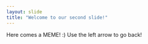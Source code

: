 ```yaml
---
layout: slide
title: "Welcome to our second slide!"
---
```

Here comes a MEME! :)
Use the left arrow to go back!
